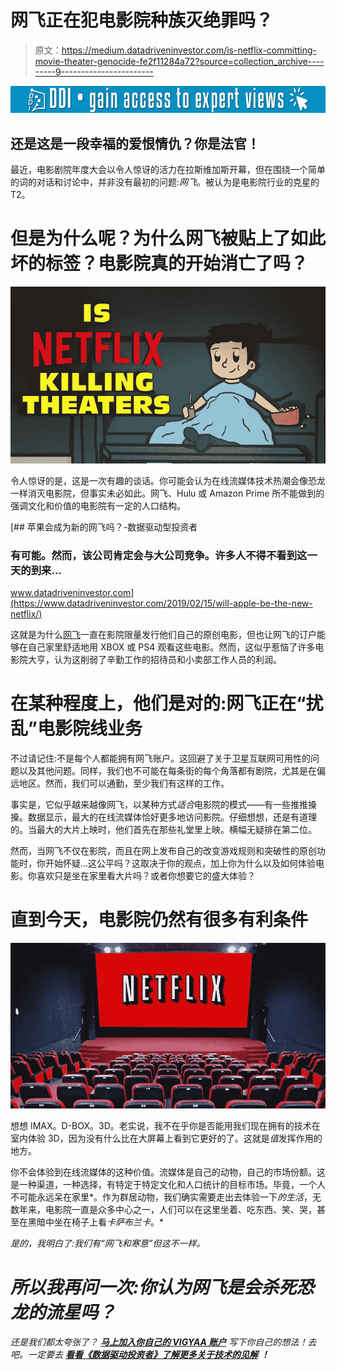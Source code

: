 # 网飞正在犯电影院种族灭绝罪吗？

> 原文：<https://medium.datadriveninvestor.com/is-netflix-committing-movie-theater-genocide-fe2f11284a72?source=collection_archive---------9----------------------->

[![](img/10c3ef8e55e42b6b8969282c91a7fcb7.png)](http://www.track.datadriveninvestor.com/1B9E)

## 还是这是一段幸福的爱恨情仇？你是法官！

最近，电影剧院年度大会以令人惊讶的活力在拉斯维加斯开幕，但在围绕一个简单的词的对话和讨论中，并非没有最初的问题:*网飞*。被认为是电影院行业的克星的 T2。

# 但是为什么呢？为什么网飞被贴上了如此坏的标签？电影院真的开始消亡了吗？

![](img/0c93cd584c2588dcb84f9662b657dfcf.png)

令人惊讶的是，这是一次有趣的谈话。你可能会认为在线流媒体技术热潮会像恐龙一样消灭电影院，但事实未必如此。网飞、Hulu 或 Amazon Prime 所不能做到的强调文化和价值的电影院有一定的人口结构。

[](https://www.datadriveninvestor.com/2019/02/15/will-apple-be-the-new-netflix/) [## 苹果会成为新的网飞吗？-数据驱动型投资者

### 有可能。然而，该公司肯定会与大公司竞争。许多人不得不看到这一天的到来…

www.datadriveninvestor.com](https://www.datadriveninvestor.com/2019/02/15/will-apple-be-the-new-netflix/) 

这就是为什么[网飞](https://vigyaa.com/@pierre/3-reasons-why-netflix-should-worry-in-this-new-media-streaming-wa-7405a07b/)一直在影院限量发行他们自己的原创电影，但也让网飞的订户能够在自己家里舒适地用 XBOX 或 PS4 观看这些电影。然而，这似乎惹恼了许多电影院大亨，认为这削弱了辛勤工作的招待员和小卖部工作人员的利润。

# 在某种程度上，他们是对的:网飞正在“扰乱”电影院线业务

不过请记住:不是每个人都能拥有网飞账户。这回避了关于卫星互联网可用性的问题以及其他问题。同样，我们也不可能在每条街的每个角落都有剧院，尤其是在偏远地区。然而，我们可以通勤，至少我们有这样的工作。

事实是，它似乎越来越像网飞，以某种方式*适合*电影院的模式——有一些推推搡搡。数据显示，最大的在线流媒体恰好更多地访问影院。仔细想想，还是有道理的。当最大的大片上映时，他们首先在那些礼堂里上映。横幅无疑排在第二位。

然而，当网飞不仅在影院，而且在网上发布自己的改变游戏规则和突破性的原创功能时，你开始怀疑…这公平吗？这取决于你的观点，加上你为什么以及如何体验电影。你喜欢只是坐在家里看大片吗？或者你想要它的盛大体验？

# 直到今天，电影院仍然有很多有利条件

![](img/da942fd5c2394af15950809fc66fb086.png)

想想 IMAX。D-BOX。3D。老实说，我不在乎你是否能用我们现在拥有的技术在室内体验 3D，因为没有什么比在大屏幕上看到它更好的了。这就是*值*发挥作用的地方。

你不会体验到在线流媒体的这种价值。流媒体是自己的动物，自己的市场份额。这是一种渠道，一种选择，有特定于特定文化和人口统计的目标市场。毕竟，一个人不可能永远呆在家里*。作为群居动物，我们确实需要走出去体验一下*的生活*，无数年来，电影院一直是众多中心之一，人们可以在这里坐着、吃东西、笑、哭，甚至在黑暗中坐在椅子上看*卡萨布兰卡*。*

*是的，我明白了:我们有“网飞和寒意”但这不一样。*

# *所以我再问一次:你认为网飞是会杀死恐龙的流星吗？*

*还是我们都太夸张了？ [**马上加入你自己的 VIGYAA 账户**](https://vigyaa.com/accounts/login/) 写下你自己的想法！去吧。一定要去 [**看看《数据驱动投资者》了解更多关于技术的见解**](http://datadriveninvestor.com) **！***